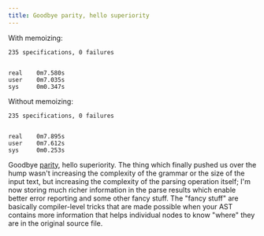 ```yaml
---
title: Goodbye parity, hello superiority
---
```


With memoizing:

    235 specifications, 0 failures


    real    0m7.580s
    user    0m7.035s
    sys     0m0.347s

Without memoizing:

    235 specifications, 0 failures


    real    0m7.895s
    user    0m7.612s
    sys     0m0.253s

Goodbye [parity](http://www.wincent.com/a/about/wincent/weblog/archives/2007/02/another_perform.php), hello superiority. The thing which finally pushed us over the hump wasn't increasing the complexity of the grammar or the size of the input text, but increasing the complexity of the parsing operation itself; I'm now storing much richer information in the parse results which enable better error reporting and some other fancy stuff. The "fancy stuff" are basically compiler-level tricks that are made possible when your AST contains more information that helps individual nodes to know "where" they are in the original source file.
